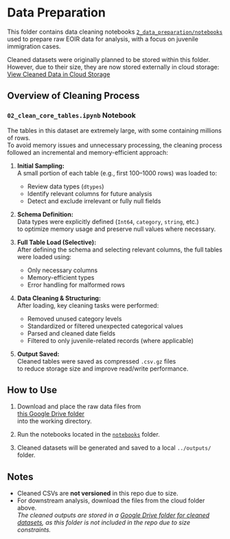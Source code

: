 # Data Preparation

This folder contains data cleaning notebooks
[`2_data_preparation/notebooks`](./notebooks)
used to prepare raw EOIR data for analysis,
with a focus on juvenile immigration cases.

Cleaned datasets were originally planned to be stored within this folder.
However, due to their size, they are now stored externally in cloud storage:  
[View Cleaned Data in Cloud Storage](<link-to-folder>)

## Overview of Cleaning Process

### `02_clean_core_tables.ipynb` Notebook

The tables in this dataset are extremely large,
with some containing millions of rows.  
To avoid memory issues and unnecessary processing,
the cleaning process followed an incremental and memory-efficient approach:

1. **Initial Sampling:**  
   A small portion of each table (e.g., first 100–1000 rows) was loaded to:
   - Review data types (`dtypes`)
   - Identify relevant columns for future analysis
   - Detect and exclude irrelevant or fully null fields  

2. **Schema Definition:**  
   Data types were explicitly defined (`Int64`, `category`, `string`, etc.)  
   to optimize memory usage and preserve null values where necessary.

3. **Full Table Load (Selective):**  
   After defining the schema and selecting relevant columns,
   the full tables were loaded using:
   - Only necessary columns  
   - Memory-efficient types  
   - Error handling for malformed rows  

4. **Data Cleaning & Structuring:**  
   After loading, key cleaning tasks were performed:
   - Removed unused category levels  
   - Standardized or filtered unexpected categorical values  
   - Parsed and cleaned date fields  
   - Filtered to only juvenile-related records (where applicable)

5. **Output Saved:**  
   Cleaned tables were saved as compressed `.csv.gz` files  
   to reduce storage size and improve read/write performance.

## How to Use

1. Download and place the raw data files from  
   [this Google Drive folder](https://drive.google.com/drive/folders/1T82lpd3Pwzkhq1nCNJah0FfwkSnphdRz?usp=share_link)  
   into the working directory.

2. Run the notebooks located in the [`notebooks`](./notebooks) folder.

3. Cleaned datasets will be generated and saved to a local `../outputs/` folder.

## Notes

- Cleaned CSVs are **not versioned** in this repo due to size.
- For downstream analysis, download the files from the cloud folder above.  
*The cleaned outputs are stored in a
[Google Drive folder for cleaned datasets](https://drive.google.com/drive/folders/1C8HEBVoI0GHZL9kh40bklIkWBWiGIfpu?usp=share_link),
as this folder is not included in the repo due to size constraints.*
